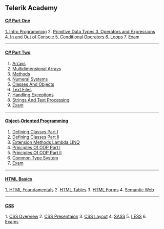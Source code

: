 <h2>Telerik Academy</h2>

<h4><a href="https://github.com/stoyans/Telerik/tree/master/Programming/CSharpPart1"<strong><u>C# Part One</u></strong></h4>
1. <a href="https://github.com/stoyans/Telerik/tree/master/Programming/CSharpPart1/01.Intro_Programming">Intro Programming</a>
2. <a href="https://github.com/stoyans/Telerik/tree/master/Programming/CSharpPart1/02.Primitive_Data_types">Primitive Data Types
3. <a href="https://github.com/stoyans/Telerik/tree/master/Programming/CSharpPart1/03.Operators_and_Expressions">Operators and Expressions
4. <a href="https://github.com/stoyans/Telerik/tree/master/Programming/CSharpPart1/04.In_Out_Console">In and Out of Console
5. <a href="https://github.com/stoyans/Telerik/tree/master/Programming/CSharpPart1/05.ConditionalOperators">Conditional Operators
6. <a href="https://github.com/stoyans/Telerik/tree/master/Programming/CSharpPart1/06.Loops">Loops</a>
7. <a href="https://github.com/stoyans/Telerik/tree/master/Programming/CSharpPart1/08.RealExam/Exam_2013_Dec">Exam</a>

***********************

<h4>
  <a href="https://github.com/stoyans/Telerik/tree/master/Programming/CSharpPart2">
    <strong>
      <u>C# Part Two</u>
    </strong>
  </a>
</h4>

1. <a href="https://github.com/stoyans/Telerik/tree/master/Programming/CSharpPart2/01.Arrays">Arrays</a>
2. <a href="https://github.com/stoyans/Telerik/tree/master/Programming/CSharpPart2/02.MultidimensionalArrays">Multidimensional Arrays</a>
3. <a href="https://github.com/stoyans/Telerik/tree/master/Programming/CSharpPart2/03.Methods">Methods</a>
4. <a href="https://github.com/stoyans/Telerik/tree/master/Programming/CSharpPart2/04.NumeralSystems">Numeral Systems</a>
5. <a href="https://github.com/stoyans/Telerik/tree/master/Programming/CSharpPart2/05.ClassesAndObjects">Classes And Objects</a>
6. <a href="https://github.com/stoyans/Telerik/tree/master/Programming/CSharpPart2/06.TextFiles">Text Files</a>
7. <a href="https://github.com/stoyans/Telerik/tree/master/Programming/CSharpPart2/07.HandlingExceptions">Handling Exceptions</a>
8. <a href="https://github.com/stoyans/Telerik/tree/master/Programming/CSharpPart2/08.StringsAndTextProcessing">Strings And Text Processing</a>
9. <a href="https://github.com/stoyans/Telerik/tree/master/Programming/CSharpPart2/09.Exam_22Jan2014">Exam</a>

***********************

<h4>
  <a href="https://github.com/stoyans/Telerik/tree/master/Programming/OOP">
    <strong>
      <u>Object-Oriented Programming</u>
    </strong>
  </a>
</h4>

1. <a href="https://github.com/stoyans/Telerik/tree/master/Programming/OOP/01.DefiningClasses">Defining Classes Part I</a>
2. <a href="https://github.com/stoyans/Telerik/tree/master/Programming/OOP/02.DefiningClassesPartII">Defining Classes Part II</a>
3. <a href="https://github.com/stoyans/Telerik/tree/master/Programming/OOP/03.ExtensionMethods_Lambda_LINQ">Extension Methods Lambda LINQ</a>
4. <a href="https://github.com/stoyans/Telerik/tree/master/Programming/OOP/04.PrinciplesOfOOP">Principles Of OOP Part I</a>
5. <a href="https://github.com/stoyans/Telerik/tree/master/Programming/OOP/05.PrinciplesOfOOPPartII">Principles Of OOP Part II</a>
6. <a href="https://github.com/stoyans/Telerik/tree/master/Programming/OOP/06.CommonTypeSystem">Common Type System</a>
7. <a href="https://github.com/stoyans/Telerik/tree/master/Programming/OOP/07.RealExam/Exam%205.03.2014">Exam</a>

***********************
<h4>
  <a href="https://github.com/stoyans/Telerik/tree/master/WebDesign/HTML">
    <strong>
      <u>HTML Basics</u>
    </strong>
</h4>
1. <a href="https://github.com/stoyans/Telerik/tree/master/WebDesign/HTML/01.HTMLFoundamentals">HTML Foundamentals</a>
2. <a href="https://github.com/stoyans/Telerik/tree/master/WebDesign/HTML/02.HTMLTables">HTML Tables</a>
3. <a href="https://github.com/stoyans/Telerik/tree/master/WebDesign/HTML/03.HomeworkForms">HTML Forms</a>
4. <a href="https://github.com/stoyans/Telerik/tree/master/WebDesign/HTML/04.SemanticWeb">Semantic Web</a>

***********************
<h4>
    <strong>
      <u>CSS</u>
    </strong>
</h4>
1. <a href="https://github.com/stoyans/Telerik/tree/master/WebDesign/CSS/01.CSSOverview">CSS Overview</a>
2. <a href="https://github.com/stoyans/Telerik/tree/master/WebDesign/CSS/02.CSSPresentation">CSS Presentaion</a>
3. <a href="https://github.com/stoyans/Telerik/tree/master/WebDesign/CSS/03.CSS_Layout">CSS Layout</a>
4. <a href="https://github.com/stoyans/Telerik/tree/master/WebDesign/CSS/04.SASSHomework">SASS</a>
5. <a href="https://github.com/stoyans/Telerik/tree/master/WebDesign/CSS/05.LESS_Homework">LESS</a>
6. <a href="https://github.com/stoyans/Telerik/tree/master/WebDesign/CSS/06.Exams">Exams</a>

